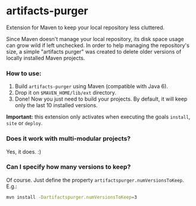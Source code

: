 # artifacts-purger
Extension for Maven to keep your local repository less cluttered.

Since Maven doesn't manage your local repository, its disk space usage can grow wild if left unchecked. In order to help managing the repository's size, a simple "artifacts purger" was created to delete older versions of locally installed Maven projects.

### How to use:
1. Build `artifacts-purger` using Maven (compatible with Java 6).
2. Drop it on `$MAVEN_HOME/lib/ext` directory.
3. Done! Now you just need to build your projects. By default, it will keep only the last 10 installed versions.

**Important:** this extension only activates when executing the goals `install`, `site` or `deploy`.

### Does it work with multi-modular projects?
Yes, it does. :)

### Can I specify how many versions to keep?
Of course. Just define the property `artifactspurger.numVersionsToKeep`. E.g.:
```bash
mvn install -Dartifactspurger.numVersionsToKeep=3
```
